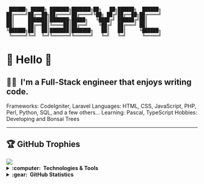 ```
 ██████╗ █████╗ ███████╗███████╗██╗   ██╗██████╗  ██████╗
██╔════╝██╔══██╗██╔════╝██╔════╝╚██╗ ██╔╝██╔══██╗██╔════╝
██║     ███████║███████╗█████╗   ╚████╔╝ ██████╔╝██║     
██║     ██╔══██║╚════██║██╔══╝    ╚██╔╝  ██╔═══╝ ██║     
╚██████╗██║  ██║███████║███████╗   ██║   ██║     ╚██████╗
 ╚═════╝╚═╝  ╚═╝╚══════╝╚══════╝   ╚═╝   ╚═╝      ╚═════╝
```
# :space_invader: Hello 👋
## :technologist: &nbsp;I'm a Full-Stack engineer that enjoys writing code.

Frameworks: CodeIgniter, Laravel
Languages: HTML, CSS, JavaScript, PHP, Perl, Python, SQL, and a few others...
Learning: Pascal, TypeScript
Hobbies: Developing and Bonsai Trees

--- 

## 🏆 GitHub Trophies
<img src="https://github-profile-trophy.vercel.app/?username=caseypc&theme=dracula&no-frame=true&rank=-?" />

<details>
  <summary><b>:computer: &nbsp;Technologies & Tools</b></summary>
  <br/>
![HTML5](https://img.shields.io/badge/HTML5-E34F26.svg?&style=flat-square&logo=html5&logoColor=white)&nbsp;
![CSS3](https://img.shields.io/badge/CSS3-%231572B6.svg?&style=flat-square&logo=css3&logoColor=white)&nbsp;
![JavaScript](https://img.shields.io/badge/JAVASCRIPT-323330.svg?&style=flat-square&logo=javascript&logoColor=%23F7DF1E)&nbsp;
![MySQL](https://img.shields.io/badge/MARIADB-4479A1.svg?&style=flat-square&logo=mariadb&logoColor=white)
![LINUX](https://img.shields.io/badge/LINUX-FCC624?style=flat-square&logo=linux&logoColor=black)
![VSCode](https://img.shields.io/badge/VSCODE-007ACC.svg?&style=flat-square&logo=visual-studio-code)&nbsp;
![NodeJS](https://img.shields.io/badge/NODEJS-339933.svg?&style=flat-square&logo=node.js&logoColor=white)&nbsp;\
![Python](https://img.shields.io/badge/PYTHON-3776AB.svg?&style=flat-square&logo=python&logoColor=white)&nbsp;\
![JQuery](https://img.shields.io/badge/JQUERY-0769AD.svg?&style=flat-square&logo=jquery&logoColor=white)&nbsp;
![SASS](https://img.shields.io/badge/SASS-CC6699.svg?&style=flat-square&logo=sass&logoColor=white)&nbsp;
![PHP](https://img.shields.io/badge/PHP-777BB4.svg?&style=flat-square&logo=php&logoColor=white)&nbsp;\
![Blockchain](https://img.shields.io/badge/BLOCKCHAIN-121D33.svg?&style=flat-square&logo=blockchain-dot-com&logoColor=white)&nbsp;
![Cryptocurrencies](https://img.shields.io/badge/CRYPTOCURRENCY-00979D.svg?&style=flat-square&logo=cryptocurrency&logoColor=black)&nbsp;

</details>

<details>
  <summary><b>:gear: &nbsp;GitHub Statistics</b></summary>
  <br/>
    <p align="center">
        <img height="137px" src="https://github-readme-streak-stats.herokuapp.com/?user=caseypc&hide_border=true&theme=codeSTACKr" />
    </p>
    <p align="center">
        <img height="137px" src="https://github-readme-stats.vercel.app/api?username=caseypc&hide_title=true&hide_border=true&show_icons=true&include_all_commits=true&count_private=true&line_height=21&theme=codeSTACKr" /> <img height="137px" src="https://github-readme-stats.vercel.app/api/top-langs/?username=caseypc&hide=html&hide_title=true&hide_border=true&layout=compact&langs_count=8&theme=codeSTACKr" />
    </p>

    ![Contribution](https://activity-graph.herokuapp.com/graph?username=caseypc&theme=react-dark&hide_border=true&area=true)
</details>

